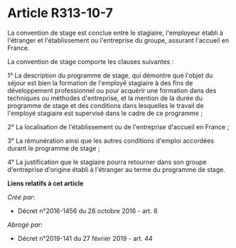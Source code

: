 # Article R313-10-7

La convention de stage est conclue entre le stagiaire, l'employeur établi à l'étranger et l'établissement ou l'entreprise du
groupe, assurant l'accueil en France. 

La convention de stage comporte les clauses suivantes : 

1° La description du programme de stage, qui démontre que l'objet du séjour est bien la formation de l'employé stagiaire à
des fins de développement professionnel ou pour acquérir une formation dans des techniques ou méthodes d'entreprise, et la
mention de la durée du programme de stage et des conditions dans lesquelles le travail de l'employé stagiaire est supervisé
dans le cadre de ce programme ; 

2° La localisation de l'établissement ou de l'entreprise d'accueil en France ; 

3° La rémunération ainsi que les autres conditions d'emploi accordées durant le programme de stage ; 

4° La justification que le stagiaire pourra retourner dans son groupe d'entreprise d'origine établi à l'étranger au terme du
programme de stage.

**Liens relatifs à cet article**

_Créé par_:

  - Décret n°2016-1456 du 28 octobre 2016 - art. 8

_Abrogé par_:

  - Décret n°2019-141 du 27 février 2019 - art. 44

